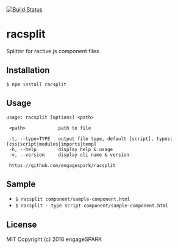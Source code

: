 [![Build Status](https://travis-ci.org/engagespark/racsplit.svg?branch=master)](https://travis-ci.org/engagespark/racsplit)

racsplit
========
Splitter for ractive.js component files


Installation
------------
`$ npm install racsplit`


Usage
-----
```
usage: racsplit [options] <path>

 <path>            path to file

 -t, --type=TYPE   output file type, default [script], types: [css|script|modules|imports|temp]
 -h, --help        display help & usage
 -v, --version     display cli name & version

 https://github.com/engagespark/racsplit
```

Sample
------
* `$ racsplit component/sample-component.html`
* `$ racsplit --type script component/sample-component.html`

License
-------
MIT Copyright (c) 2016 engageSPARK
